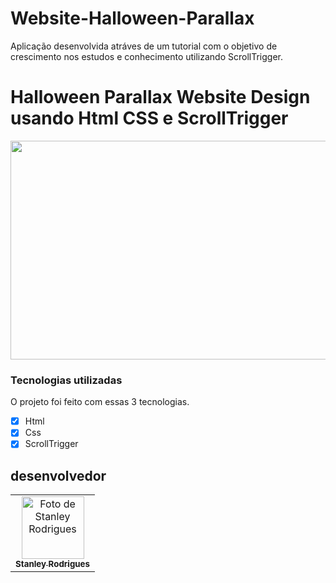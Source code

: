 # Website-Halloween-Parallax
Aplicação desenvolvida atráves de um tutorial com o objetivo de crescimento nos estudos e conhecimento utilizando ScrollTrigger.
# Halloween Parallax Website Design usando Html CSS e ScrollTrigger

<p aligh="center">
    <img width="600" height="350" src="./assets/fun.gif"/>
    </p>




### Tecnologias utilizadas

O projeto foi feito com essas 3 tecnologias.

- [x] Html
- [x] Css
- [x] ScrollTrigger

##  desenvolvedor

<table>
  <tr>
    <td align="center">
      <a href="https://www.linkedin.com/in/stanley-rodrigues/">
        <img src="./myphoto/stanley.jpg" width="100px;" alt="Foto de Stanley Rodrigues"/><br>
        <sub>
          <b>Stanley Rodrigues</b>
        </sub>
      </a>
    </td>
  </tr>
</table>

